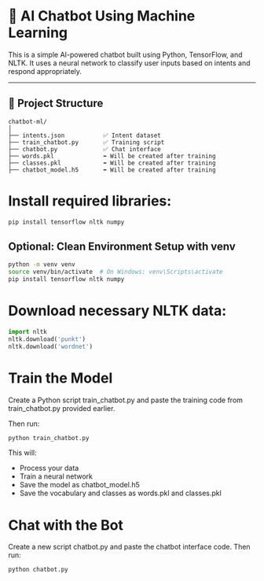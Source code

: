 # 🤖 AI Chatbot Using Machine Learning

This is a simple AI-powered chatbot built using Python, TensorFlow, and NLTK. It uses a neural network to classify user inputs based on intents and respond appropriately.

---

## 📁 Project Structure

```pgsql
chatbot-ml/
│
├── intents.json           ✅ Intent dataset
├── train_chatbot.py       ✅ Training script
├── chatbot.py             ✅ Chat interface
├── words.pkl              ⬅️ Will be created after training
├── classes.pkl            ⬅️ Will be created after training
├── chatbot_model.h5       ⬅️ Will be created after training

```


# Install required libraries:
```bash
pip install tensorflow nltk numpy
```

## Optional: Clean Environment Setup with venv
```bash
python -m venv venv
source venv/bin/activate  # On Windows: venv\Scripts\activate
pip install tensorflow nltk numpy
```

# Download necessary NLTK data:
```python
import nltk
nltk.download('punkt')
nltk.download('wordnet')
```
#  Train the Model

Create a Python script train_chatbot.py and paste the training code from train_chatbot.py provided earlier.

Then run:

```bash
python train_chatbot.py
```

This will:
- Process your data
- Train a neural network
- Save the model as chatbot_model.h5
- Save the vocabulary and classes as words.pkl and classes.pkl

# Chat with the Bot
Create a new script chatbot.py and paste the chatbot interface code.
Then run:
```bash
python chatbot.py
```